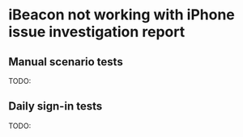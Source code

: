 # iBeacon not working with iPhone issue investigation report

## Manual scenario tests

TODO:

## Daily sign-in tests

TODO:
